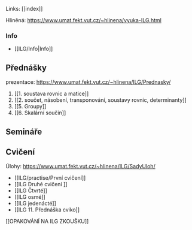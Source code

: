 Links: [[index]]

Hliněná: https://www.umat.fekt.vut.cz/~hlinena/vyuka-ILG.html
### Info
- [[ILG/Info|Info]]
## Přednášky
prezentace: https://www.umat.fekt.vut.cz/~hlinena/ILG/Prednasky/
1. [[1. soustava rovnic a matice]]
2. [[2. součet, násobení, transponování, soustavy rovnic, determinanty]]
3. [[5. Groupy]]
4. [[6. Skalární součin]]

## Semináře

## Cvičení
Úlohy: https://www.umat.fekt.vut.cz/~hlinena/ILG/SadyUloh/
- [[ILG/practise/První cvičení]] 
- [[ILG Druhé cvičení ]]
- [[ILG  Čtvrté]]
- [[ILG osmé]]
- [[ILG jedenácté]]
- [[ILG 11. Přednáška cviko]]


[[OPAKOVÁNÍ NA ILG ZKOUŠKU]]